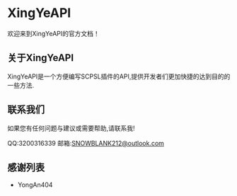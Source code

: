 # XingYeAPI

欢迎来到XingYeAPI的官方文档！

## 关于XingYeAPI
XingYeAPI是一个方便编写SCPSL插件的API,提供开发者们更加快捷的达到目的的一些方法.

## 联系我们
如果您有任何问题与建议或需要帮助,请联系我!

QQ:3200316339 邮箱:SNOWBLANK212@outlook.com

## 感谢列表
* YongAn404
